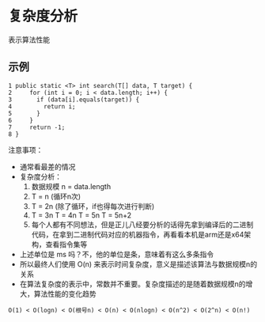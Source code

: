 # 复杂度分析

表示算法性能

## 示例

```
1 public static <T> int search(T[] data, T target) {
2     for (int i = 0; i < data.length; i++) {
3       if (data[i].equals(target)) {
4         return i;
5       }
6     }
7     return -1;
8 }
```

注意事项：

- 通常看最差的情况
- 复杂度分析：
    1. 数据规模 n = data.length
    2. T = n (循环n次)
    3. T = 2n (除了循环，if也得每次进行判断)
    4. T = 3n T = 4n T = 5n T = 5n+2
    5. 每个人都有不同想法，但是正儿八经要分析的话得先拿到编译后的二进制代码，在拿到二进制代码对应的机器指令，再看看本机是arm还是x64架构，查看指令集等
- 上述单位是 ms 吗？不，他的单位是条，意味着有这么多条指令
- 所以最终人们使用 O(n) 来表示时间复杂度，意义是描述该算法与数据规模n的关系
- 在算法复杂度的表示中，常数并不重要。复杂度描述的是随着数据规模n的增大，算法性能的变化趋势

`O(1) < O(logn) < O(根号n) < O(n) < O(nlogn) < O(n^2) < O(2^n) < O(n!)` 